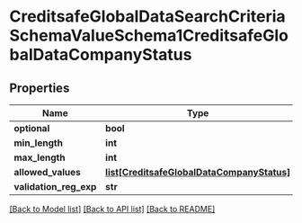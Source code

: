 # CreditsafeGlobalDataSearchCriteriaSchemaValueSchema1CreditsafeGlobalDataCompanyStatus

## Properties
Name | Type | Description | Notes
------------ | ------------- | ------------- | -------------
**optional** | **bool** |  | [optional] 
**min_length** | **int** |  | [optional] 
**max_length** | **int** |  | [optional] 
**allowed_values** | [**list[CreditsafeGlobalDataCompanyStatus]**](CreditsafeGlobalDataCompanyStatus.md) |  | [optional] 
**validation_reg_exp** | **str** |  | [optional] 

[[Back to Model list]](../README.md#documentation-for-models) [[Back to API list]](../README.md#documentation-for-api-endpoints) [[Back to README]](../README.md)


